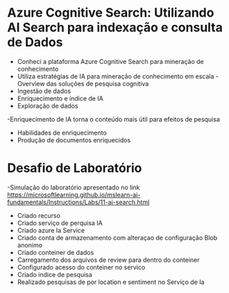 # Azure Cognitive Search: Utilizando AI Search para indexação e consulta de Dados
- Conheci a plataforma Azure Cognitive Search para mineração de conhecimento
 - Utiliza estratégias de IA para mineração de conhecimento em escala
-Overview das soluções de pesquisa cognitiva
 - Ingestão de dados
 - Enriquecimento e índice de IA
 - Exploração de dados

-Enriquecimento de IA torna o conteúdo mais útil para efeitos de pesquisa
  - Habilidades de enriquecimento
  - Produção de documentos enriquecidos

# Desafio de Laboratório
-Simulação do laboratório apresentado no link
https://microsoftlearning.github.io/mslearn-ai-fundamentals/Instructions/Labs/11-ai-search.html

- Criado recurso
- Criado serviço de perquisa IA
- Criado azure Ia Service
- Criado conta de armazenamento com alteraçao de configuração Blob anonimo
- Criado conteiner de dados
- Carregamento dos arquivos de review para dentro do conteiner
- Configurado acesso do conteiner no servico
- Criado indice de pesquisa
- Realizado pesquisas de por location e sentiment no Serviço de Ia
   